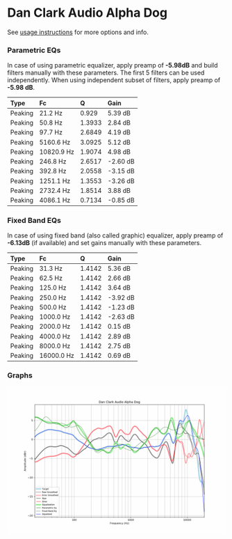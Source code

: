 # Dan Clark Audio Alpha Dog
See [usage instructions](https://github.com/jaakkopasanen/AutoEq#usage) for more options and info.

### Parametric EQs
In case of using parametric equalizer, apply preamp of **-5.98dB** and build filters manually
with these parameters. The first 5 filters can be used independently.
When using independent subset of filters, apply preamp of **-5.98 dB**.

| Type    | Fc         |      Q | Gain     |
|:--------|:-----------|:-------|:---------|
| Peaking | 21.2 Hz    | 0.929  | 5.39 dB  |
| Peaking | 50.8 Hz    | 1.3933 | 2.84 dB  |
| Peaking | 97.7 Hz    | 2.6849 | 4.19 dB  |
| Peaking | 5160.6 Hz  | 3.0925 | 5.12 dB  |
| Peaking | 10820.9 Hz | 1.9074 | 4.98 dB  |
| Peaking | 246.8 Hz   | 2.6517 | -2.60 dB |
| Peaking | 392.8 Hz   | 2.0558 | -3.15 dB |
| Peaking | 1251.1 Hz  | 1.3553 | -3.26 dB |
| Peaking | 2732.4 Hz  | 1.8514 | 3.88 dB  |
| Peaking | 4086.1 Hz  | 0.7134 | -0.85 dB |

### Fixed Band EQs
In case of using fixed band (also called graphic) equalizer, apply preamp of **-6.13dB**
(if available) and set gains manually with these parameters.

| Type    | Fc         |      Q | Gain     |
|:--------|:-----------|:-------|:---------|
| Peaking | 31.3 Hz    | 1.4142 | 5.36 dB  |
| Peaking | 62.5 Hz    | 1.4142 | 2.66 dB  |
| Peaking | 125.0 Hz   | 1.4142 | 3.64 dB  |
| Peaking | 250.0 Hz   | 1.4142 | -3.92 dB |
| Peaking | 500.0 Hz   | 1.4142 | -1.23 dB |
| Peaking | 1000.0 Hz  | 1.4142 | -2.63 dB |
| Peaking | 2000.0 Hz  | 1.4142 | 0.15 dB  |
| Peaking | 4000.0 Hz  | 1.4142 | 2.89 dB  |
| Peaking | 8000.0 Hz  | 1.4142 | 2.75 dB  |
| Peaking | 16000.0 Hz | 1.4142 | 0.69 dB  |

### Graphs
![](./Dan%20Clark%20Audio%20Alpha%20Dog.png)